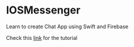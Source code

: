 # IOSMessenger
Learn to create Chat App using Swift and Firebase

Check this [link](https://www.youtube.com/playlist?list=PL5PR3UyfTWvdlk-Qi-dPtJmjTj-2YIMMf) for the tutorial
